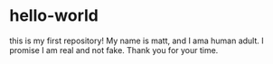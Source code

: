 # hello-world
this is my first repository!
My name is matt, and I ama human adult. I promise I am real and not fake. Thank you for your time. 
